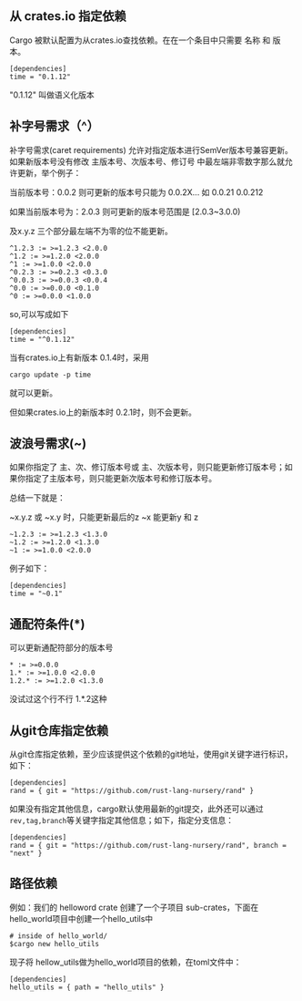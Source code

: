 ## 从 crates.io 指定依赖
Cargo 被默认配置为从crates.io查找依赖。在在一个条目中只需要 名称 和 版本。

    [dependencies]
    time = "0.1.12"

"0.1.12" 叫做语义化版本

## 补字号需求（^）
补字号需求(caret requirements) 允许对指定版本进行SemVer版本号兼容更新。如果新版本号没有修改 主版本号、次版本号、修订号 中最左端非零数字那么就允许更新，举个例子：

当前版本号：0.0.2 则可更新的版本号只能为 0.0.2X... 如 0.0.21 0.0.212

如果当前版本号为：2.0.3 则可更新的版本号范围是
[2.0.3~3.0.0)

及x.y.z 三个部分最左端不为零的位不能更新。

    ^1.2.3 := >=1.2.3 <2.0.0
    ^1.2 := >=1.2.0 <2.0.0
    ^1 := >=1.0.0 <2.0.0
    ^0.2.3 := >=0.2.3 <0.3.0
    ^0.0.3 := >=0.0.3 <0.0.4
    ^0.0 := >=0.0.0 <0.1.0
    ^0 := >=0.0.0 <1.0.0

so,可以写成如下

    [dependencies]
    time = "^0.1.12"

当有crates.io上有新版本 0.1.4时，采用

    cargo update -p time

就可以更新。

但如果crates.io上的新版本时 0.2.1时，则不会更新。

## 波浪号需求(~)

如果你指定了 主、次、修订版本号或 主、次版本号，则只能更新修订版本号；如果你指定了主版本号，则只能更新次版本号和修订版本号。

总结一下就是：

~x.y.z 或 ~x.y 时，只能更新最后的z
~x 能更新y 和 z

    ~1.2.3 := >=1.2.3 <1.3.0
    ~1.2 := >=1.2.0 <1.3.0
    ~1 := >=1.0.0 <2.0.0

例子如下：

    [dependencies]
    time = "~0.1"

## 通配符条件(*)

可以更新通配符部分的版本号

    * := >=0.0.0
    1.* := >=1.0.0 <2.0.0
    1.2.* := >=1.2.0 <1.3.0

没试过这个行不行 1.*.2这种

## 从git仓库指定依赖

从git仓库指定依赖，至少应该提供这个依赖的git地址，使用git关键字进行标识，如下：

    [dependencies]
    rand = { git = "https://github.com/rust-lang-nursery/rand" }

如果没有指定其他信息，cargo默认使用最新的git提交，此外还可以通过 `rev,tag,branch`等关键字指定其他信息；如下，指定分支信息：

    [dependencies]
    rand = { git = "https://github.com/rust-lang-nursery/rand", branch = "next" }

## 路径依赖

例如：我们的 helloword crate 创建了一个子项目 sub-crates，下面在hello_world项目中创建一个hello_utils中

    # inside of hello_world/
    $cargo new hello_utils

现子将 hellow_utils做为hello_world项目的依赖，在toml文件中：

    [dependencies]
    hello_utils = { path = "hello_utils" }




